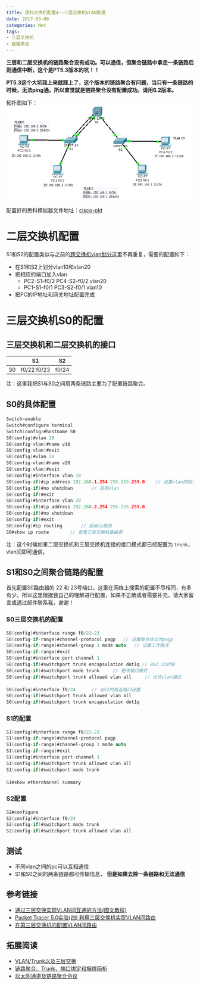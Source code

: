 ```yaml
---
title: 思科交换机配置4——三层交换机VLAN联通
date: 2017-03-08
categories: Net
tags:
- 三层交换机
- 链路聚合
---
```


**三层和二层交换机的链路聚合没有成功。可以通信，但聚合链路中拿走一条链路后则通信中断，这个是PT5.3版本的坑！！**

**PT5.3这个大坑我上来就踩上了，这个版本的链路聚合有问题，当只有一条链路的时候，无法ping通。所以直觉就是链路聚合没有配置成功。请用6.2版本。**

拓扑图如下：
![](https://raw.githubusercontent.com/aoenian/postbackup/master/topupic/switch4.png)

<!--more-->

配置好的思科模拟器文件地址：[cisco-pkt](https://github.com/aoenian/cisco-pkt/)

二层交换机配置
==============

S1和S2的配置类似与之前的[跨交换机vlan划分](https://aoenian.github.io/2017/03/05/switch-config-3/)这里不再重复，需要的配置如下：

-   在S1和S2上划分vlan10和vlan20
-   把相应的端口加入vlan
    -   PC2-S1-f0/2 PC4-S2-f0/2 vlan20
    -   PC1-S1-f0/1 PC3-S2-f0/1 vlan10
-   把PC的IP地址和网关地址配置完成

三层交换机S0的配置
==================

三层交换机和二层交换机的接口
----------------------------

|     | S1          | S2    |
|-----|-------------|-------|
| S0  | f0/22 f0/23 | f0/24 |

注：这里我把S1与S0之间用两条链路主要为了配置链路聚合。

S0的具体配置
------------

``` c
Switch>enable
Switch#configure terminal 
Switch(config)#hostname S0
S0(config)#vlan 10
S0(config-vlan)#name v10
S0(config-vlan)#exit
S0(config)#vlan 20
S0(config-vlan)#name v20
S0(config-vlan)#exit
S0(config)#interface vlan 10
S0(config-if)#ip address 192.168.1.254 255.255.255.0    // 设置vlan的网关地址
S0(config-if)#no shutdown       // 启用vlan
S0(config-if)#exit
S0(config)#interface vlan 20
S0(config-if)#ip address 192.168.2.254 255.255.255.0
S0(config-if)#no shutdown 
S0(config-if)#exit
S0(config)#ip routing       // 启用ip路由
S0#show ip route        // 查看三层交换机路由表

```

注：这个时候如果二层交换机和三层交换机连接的接口模式都已经配置为 `trunk`，vlan间即可通信。

S1和S0之间聚合链路的配置
------------------------

首先配置S0路由器的 22 和 23号端口，这里在网络上搜索的配置不尽相同，有多有少。所以这里根据我自己的理解进行配置，如果不正确或者需要补充，请大家留言或通过邮件联系我，谢谢！

### S0三层交换机的配置

``` c
S0(config)#interface range f0/22-23
S0(config-if-range)#channel-protocol pagp   // 设置聚合协议为pagp
S0(config-if-range)#channel-group 1 mode auto   // 设置工作模式
S0(config-if-range)#exit
S0(config)#interface port-channel 1
S0(config-if)#switchport trunk encapsulation dot1q // 802.1Q封装
S0(config-if)#switchport mode trunk     // 更改端口模式
S0(config-if)#switchport trunk allowed vlan all     // 允许vlan通过

S0(config)#interface f0/24      // 与S2的相连端口设置
S0(config-if)#switchport trunk allowed vlan all
S0(config-if)#switchport trunk encapsulation dot1q 

```

### S1的配置

``` c
S1(config)#interface range f0/22-23
S1(config-if-range)#channel-protocol pagp 
S1(config-if-range)#channel-group 1 mode auto
S1(config-if-range)#exit
S1(config)#interface port-channel 1
S1(config-if)#switchport trunk allowed vlan all
S1(config-if)#switchport mode trunk 

S1#show etherchannel summary 

```

### S2配置

``` c
S2#configure 
S2(config)#interface f0/24
S2(config-if)#switchport mode trunk
S2(config-if)#switchport trunk allowed vlan all


```

测试
----

-   不同vlan之间的pc可以互相通信
-   S1和S0之间的两条链路都可传输信息，
    **但是如果去除一条链路和无法通信**

参考链接
--------

-   [通过三层交换实现VLAN间互通的方法(图文教程)](http://www.jb51.net/softjc/56598.html)
-   [Packet Tracer 5.0实验(四)
    利用三层交换机实现VLAN间路由](http://www.cnblogs.com/mchina/archive/2012/07/14/2591598.html)
-   [在第三层交换机的配置VLAN间路由](http://www.cisco.com/c/zh_cn/support/docs/lan-switching/inter-vlan-routing/41860-howto-L3-intervlanrouting.html)

拓展阅读
--------

-   [VLAN/Trunk以及三层交换](http://blog.csdn.net/dog250/article/details/8219141)
-   [链路聚合、Trunk、端口绑定和捆绑简析](http://www.maiziedu.com/article/11162/)
-   [以太网通道及链路聚合协议](https://gnu4cn.gitbooks.io/ccna-60d/content/d33-EtherChannels-and-Link-Aggregation-Protocols.html)
